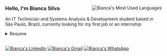 <div class="row">
    <img align="right" src="https://github-readme-stats.vercel.app/api/top-langs/?username=BiancaFSilva&hide_progress=true&hide=css&theme=github_dark" alt="Bianca's Most Used Languages" />
    <h3> Hello, I'm Bianca Silva </h3>
    <p> An IT Technician and Systems Analysis & Development student based in São Paulo, Brazil, currently looking for my first job or an internship </p>    
    <details>
        <summary> Resume </summary>     
        <h4> Education </h4>
        <div>
            <ul>
                <li><b> Systems Analysis & Development </b><br>                    
                    Faculty of Technology of São Caetano do Sul - Antonio Russo <br>
                    2022 - moment 
                </li>
                <li><b> Technician in Informatics for Internet </b><br>                    
                    Etec of Ribeirão Pires, Brazil <br>
                    2019 - 2021
                </li>
            </ul>
        </div>      
        <h4> Experience </h4>
        <div>
            <ul>
                <li><img align="right" src="https://img.shields.io/badge/Google%20Sheets-34A853?style=for-the-badge&logo=google-sheets&logoColor=white" />
                    <b> Freelancer typist </b><br>                    
                    CRIA Project, by Tecnologia Única • Home Office <br>
                    jan/2022 - jul/2022                    
                </li>
            </ul>
        </div> 
        <h4> Volunteering </h4>
        <div>
            <ul>
                <li><b> 24<sup>th</sup> Japan Festival in São Paulo </b><br>                    
                    Japan Federation of Provinces Associations in Brazil (KENREN) <br>
                </li>
            </ul>
        </div> 
    </details>    
    <br>
    <p>
        <a target="_blank" href="https://www.linkedin.com/in/biancafsilva"><img src="https://img.shields.io/badge/LinkedIn-0077B5?style=for-the-badge&logo=linkedin&logoColor=white" alt="Bianca's LinkedIn"/></a>
        <a target="_blank" href="mailto:biancaflorianodasilva@gmail.com?subject=Hello"><img src="https://img.shields.io/badge/Gmail-D14836?style=for-the-badge&logo=gmail&logoColor=white" alt="Bianca's Gmail"/></a>
        <a target="_blank" href="https://wa.me/5511999678186"><img src="https://img.shields.io/badge/WhatsApp-25D366?style=for-the-badge&logo=whatsapp&logoColor=white" alt="Bianca's WhatsApp"/></a>
    </p>
</div>

<!--
<a target="_blank" href="https://www.behance.net/biancafsilva"> <img src="https://img.shields.io/badge/Behance-053EFF?style=for-the-badge&logo=behance&logoColor=white"/> </a> 
<img src="https://github-readme-stats.vercel.app/api?username=BiancaFSilva&show_icons=true&theme=github_dark"></img>
![Snake animation](https://github.com/BiancaFSilva/BiancaFSilva/blob/output/github-contribution-grid-snake.svg)
-->
